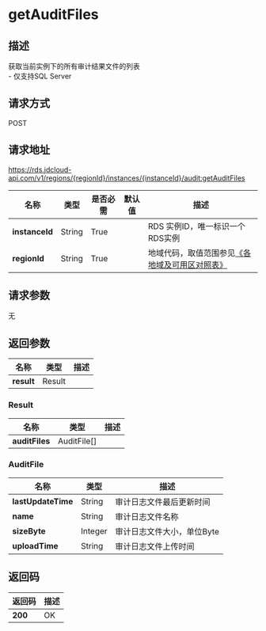 # getAuditFiles


## 描述
获取当前实例下的所有审计结果文件的列表<br>- 仅支持SQL Server

## 请求方式
POST

## 请求地址
https://rds.jdcloud-api.com/v1/regions/{regionId}/instances/{instanceId}/audit:getAuditFiles

|名称|类型|是否必需|默认值|描述|
|---|---|---|---|---|
|**instanceId**|String|True||RDS 实例ID，唯一标识一个RDS实例|
|**regionId**|String|True||地域代码，取值范围参见[《各地域及可用区对照表》](../Enum-Definitions/Regions-AZ.md)|

## 请求参数
无


## 返回参数
|名称|类型|描述|
|---|---|---|
|**result**|Result||


### Result
|名称|类型|描述|
|---|---|---|
|**auditFiles**|AuditFile[]||
### AuditFile
|名称|类型|描述|
|---|---|---|
|**lastUpdateTime**|String|审计日志文件最后更新时间|
|**name**|String|审计日志文件名称|
|**sizeByte**|Integer|审计日志文件大小，单位Byte|
|**uploadTime**|String|审计日志文件上传时间|

## 返回码
|返回码|描述|
|---|---|
|**200**|OK|

